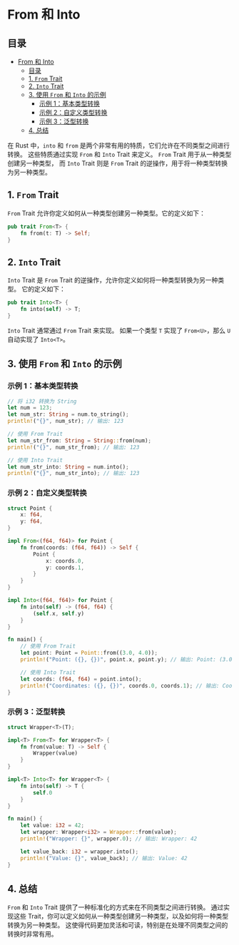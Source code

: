 # From 和 Into

## 目录

- [From 和 Into](#from-和-into)
  - [目录](#目录)
  - [1. `From` Trait](#1-from-trait)
  - [2. `Into` Trait](#2-into-trait)
  - [3. 使用 `From` 和 `Into` 的示例](#3-使用-from-和-into-的示例)
    - [示例 1：基本类型转换](#示例-1基本类型转换)
    - [示例 2：自定义类型转换](#示例-2自定义类型转换)
    - [示例 3：泛型转换](#示例-3泛型转换)
  - [4. 总结](#4-总结)

在 Rust 中，`into` 和 `from` 是两个非常有用的特质，它们允许在不同类型之间进行转换。
这些特质通过实现 `From` 和 `Into` Trait 来定义。
`From` Trait 用于从一种类型创建另一种类型，
而 `Into` Trait 则是 `From` Trait 的逆操作，用于将一种类型转换为另一种类型。

## 1. `From` Trait

`From` Trait 允许你定义如何从一种类型创建另一种类型。它的定义如下：

```rust
pub trait From<T> {
    fn from(t: T) -> Self;
}
```

## 2. `Into` Trait

`Into` Trait 是 `From` Trait 的逆操作，允许你定义如何将一种类型转换为另一种类型。
它的定义如下：

```rust
pub trait Into<T> {
    fn into(self) -> T;
}
```

`Into` Trait 通常通过 `From` Trait 来实现。
如果一个类型 `T` 实现了 `From<U>`，那么 `U` 自动实现了 `Into<T>`。

## 3. 使用 `From` 和 `Into` 的示例

### 示例 1：基本类型转换

```rust
// 将 i32 转换为 String
let num = 123;
let num_str: String = num.to_string();
println!("{}", num_str); // 输出: 123

// 使用 From Trait
let num_str_from: String = String::from(num);
println!("{}", num_str_from); // 输出: 123

// 使用 Into Trait
let num_str_into: String = num.into();
println!("{}", num_str_into); // 输出: 123
```

### 示例 2：自定义类型转换

```rust
struct Point {
    x: f64,
    y: f64,
}

impl From<(f64, f64)> for Point {
    fn from(coords: (f64, f64)) -> Self {
        Point {
            x: coords.0,
            y: coords.1,
        }
    }
}

impl Into<(f64, f64)> for Point {
    fn into(self) -> (f64, f64) {
        (self.x, self.y)
    }
}

fn main() {
    // 使用 From Trait
    let point: Point = Point::from((3.0, 4.0));
    println!("Point: ({}, {})", point.x, point.y); // 输出: Point: (3.0, 4.0)

    // 使用 Into Trait
    let coords: (f64, f64) = point.into();
    println!("Coordinates: ({}, {})", coords.0, coords.1); // 输出: Coordinates: (3.0, 4.0)
}
```

### 示例 3：泛型转换

```rust
struct Wrapper<T>(T);

impl<T> From<T> for Wrapper<T> {
    fn from(value: T) -> Self {
        Wrapper(value)
    }
}

impl<T> Into<T> for Wrapper<T> {
    fn into(self) -> T {
        self.0
    }
}

fn main() {
    let value: i32 = 42;
    let wrapper: Wrapper<i32> = Wrapper::from(value);
    println!("Wrapper: {}", wrapper.0); // 输出: Wrapper: 42

    let value_back: i32 = wrapper.into();
    println!("Value: {}", value_back); // 输出: Value: 42
}
```

## 4. 总结

`From` 和 `Into` Trait 提供了一种标准化的方式来在不同类型之间进行转换。
通过实现这些 Trait，你可以定义如何从一种类型创建另一种类型，以及如何将一种类型转换为另一种类型。
这使得代码更加灵活和可读，特别是在处理不同类型之间的转换时非常有用。
